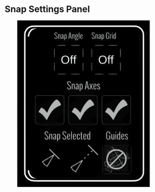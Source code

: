 # Snap Settings Panel

<figure><img src="../../../.gitbook/assets/image (39).png" alt=""><figcaption></figcaption></figure>
